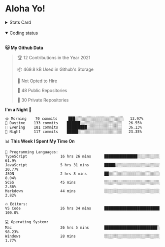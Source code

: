 # Aloha Yo!

<details>
<summary>Stats Card</summary>
 
[![Anurag's github stats](https://github-readme-stats.vercel.app/api?username=GarfieldZHU&show_icons=true&theme=tokyonight)](https://github.com/anuraghazra/github-readme-stats)
 
</details>

<br/>

<details open>

<summary>Coding status</summary>

<br/>

<!--START_SECTION:waka-->
**🐱 My Github Data** 

> 🏆 12 Contributions in the Year 2021
 > 
> 📦 469.8 kB Used in Github's Storage 
 > 
> 🚫 Not Opted to Hire
 > 
> 📜 48 Public Repositories 
 > 
> 🔑 30 Private Repositories  
 > 
**I'm a Night 🦉** 

```text
🌞 Morning    70 commits     ███░░░░░░░░░░░░░░░░░░░░░░   13.97% 
🌆 Daytime    133 commits    ██████░░░░░░░░░░░░░░░░░░░   26.55% 
🌃 Evening    181 commits    █████████░░░░░░░░░░░░░░░░   36.13% 
🌙 Night      117 commits    █████░░░░░░░░░░░░░░░░░░░░   23.35%

```


📊 **This Week I Spent My Time On** 

```text
💬 Programming Languages: 
TypeScript               16 hrs 26 mins      ███████████████░░░░░░░░░░   61.9% 
JavaScript               5 hrs 31 mins       █████░░░░░░░░░░░░░░░░░░░░   20.77% 
JSON                     2 hrs 8 mins        ██░░░░░░░░░░░░░░░░░░░░░░░   8.04% 
SCSS                     45 mins             ░░░░░░░░░░░░░░░░░░░░░░░░░   2.86% 
Markdown                 44 mins             ░░░░░░░░░░░░░░░░░░░░░░░░░   2.82%

🔥 Editors: 
VS Code                  26 hrs 34 mins      █████████████████████████   100.0%

💻 Operating System: 
Mac                      26 hrs 5 mins       ████████████████████████░   98.23% 
Windows                  28 mins             ░░░░░░░░░░░░░░░░░░░░░░░░░   1.77%

```


<!--END_SECTION:waka-->

</details>
